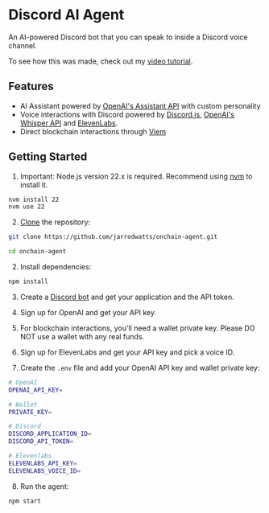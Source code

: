 # Discord AI Agent

An AI-powered Discord bot that you can speak to inside a Discord voice channel.

To see how this was made, check out my [video tutorial](https://www.youtube.com/watch?v=xjRqmy6p1-c).

## Features

- AI Assistant powered by [OpenAI's Assistant API](https://platform.openai.com/docs/assistants/overview) with custom personality
- Voice interactions with Discord powered by [Discord.js](https://discord.js.org/), [OpenAI's Whisper API](https://platform.openai.com/docs/guides/speech-recognition) and [ElevenLabs](https://elevenlabs.io/).
- Direct blockchain interactions through [Viem](https://viem.sh/)

## Getting Started

1. Important: Node.js version 22.x is required. Recommend using [nvm](https://github.com/nvm-sh/nvm) to install it.

```bash
nvm install 22
nvm use 22
```

2. [Clone](https://docs.github.com/en/repositories/creating-and-managing-repositories/cloning-a-repository) the repository:

```bash
git clone https://github.com/jarrodwatts/onchain-agent.git

cd onchain-agent
```

2. Install dependencies:

```bash
npm install
```

3. Create a [Discord bot](https://discord.com/developers/docs/getting-started) and get your application and the API token.

4. Sign up for OpenAI and get your API key.

5. For blockchain interactions, you'll need a wallet private key. Please DO NOT use a wallet with any real funds.

6. Sign up for ElevenLabs and get your API key and pick a voice ID.

7. Create the `.env` file and add your OpenAI API key and wallet private key:

```bash
# OpenAI
OPENAI_API_KEY=

# Wallet
PRIVATE_KEY=

# Discord
DISCORD_APPLICATION_ID=
DISCORD_API_TOKEN=

# Elevenlabs
ELEVENLABS_API_KEY=
ELEVENLABS_VOICE_ID=

```

8. Run the agent:

```bash
npm start
```
